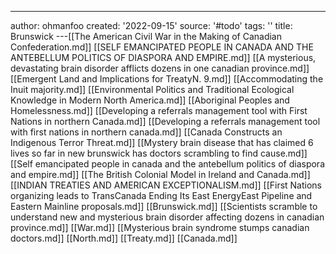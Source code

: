---
author: ohmanfoo
created: '2022-09-15'
source: '#todo'
tags: ''
title: Brunswick
---[[The American Civil War in the Making of Canadian Confederation.md]]
[[SELF EMANCIPATED PEOPLE IN CANADA AND THE ANTEBELLUM POLITICS OF DIASPORA AND EMPIRE.md]]
[[A mysterious, devastating brain disorder afflicts dozens in one canadian province.md]]
[[Emergent Land and Implications for TreatyN. 9.md]]
[[Accommodating the Inuit majority.md]]
[[Environmental Politics and Traditional Ecological Knowledge in Modern North America.md]]
[[Aboriginal Peoples and Homelessness.md]]
[[Developing a referrals management tool with First Nations in northern Canada.md]]
[[Developing a referrals management tool with first nations in northern canada.md]]
[[Canada Constructs an Indigenous Terror Threat.md]]
[[Mystery brain disease that has claimed 6 lives so far in new brunswick has doctors scrambling to find cause.md]]
[[Self emancipated people in canada and the antebellum politics of diaspora and empire.md]]
[[The British Colonial Model in Ireland and Canada.md]]
[[INDIAN TREATIES AND AMERICAN EXCEPTIONALISM.md]]
[[First Nations organizing leads to TransCanada Ending Its East EnergyEast Pipeline and Eastern Mainline proposals.md]]
[[Brunswick.md]]
[[Scientists scramble to understand new and mysterious brain disorder affecting dozens in canadian province.md]]
[[War.md]]
[[Mysterious brain syndrome stumps canadian doctors.md]]
[[North.md]]
[[Treaty.md]]
[[Canada.md]]
